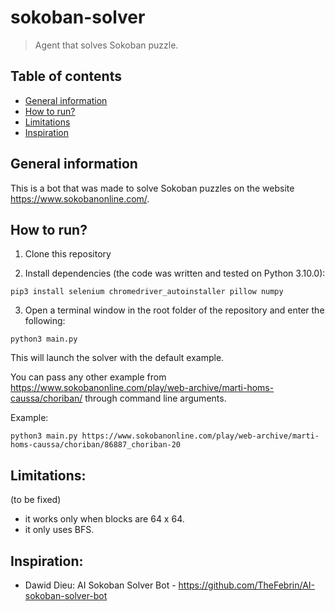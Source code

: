 # sokoban-solver
> Agent that solves Sokoban puzzle.

## Table of contents
* [General information](#general-information)
* [How to run?](#how-to-run)
* [Limitations](#limitations)
* [Inspiration](#inspiration)

## General information
This is a bot that was made to solve Sokoban puzzles on the website https://www.sokobanonline.com/. 

## How to run?

1. Clone this repository

2. Install dependencies (the code was written and tested on Python 3.10.0): 

```
pip3 install selenium chromedriver_autoinstaller pillow numpy
```

3. Open a terminal window in the root folder of the repository and enter the following:

```
python3 main.py
```

This will launch the solver with the default example. 

You can pass any other example from https://www.sokobanonline.com/play/web-archive/marti-homs-caussa/choriban/ through command line arguments.

Example: 

```
python3 main.py https://www.sokobanonline.com/play/web-archive/marti-homs-caussa/choriban/86887_choriban-20
```

## Limitations:
(to be fixed)
- it works only when blocks are 64 x 64.
- it only uses BFS.

## Inspiration:
- Dawid Dieu: AI Sokoban Solver Bot - https://github.com/TheFebrin/AI-sokoban-solver-bot
